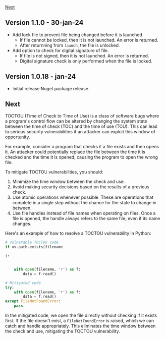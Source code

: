 [Next](#next)

## Version 1.1.0 - 30-jan-24
- Add lock file to prevent file being changed before it is launched.
    - If file cannot be locked, then it is not launched. An error is returned.
    - After returnning from `launch`, the file is unlocked.
- Add option to check for digital signature of file.
    - If file is not signed, then it is not launched. An error is returned.
    - Digital signature check is only performed when the file is locked.

## Version 1.0.18 - jan-24
- Initial release Nuget package release.

## Next

TOCTOU (Time of Check to Time of Use) is a class of software bugs where a program's control flow can be altered by changing the system state between the time of check (TOC) and the time of use (TOU). This can lead to serious security vulnerabilities if an attacker can exploit this window of opportunity.

For example, consider a program that checks if a file exists and then opens it. An attacker could potentially replace the file between the time it is checked and the time it is opened, causing the program to open the wrong file.

To mitigate TOCTOU vulnerabilities, you should:

1. Minimize the time window between the check and use.
2. Avoid making security decisions based on the results of a previous check.
3. Use atomic operations whenever possible. These are operations that complete in a single step without the chance for the state to change in between.
4. Use file handles instead of file names when operating on files. Once a file is opened, the handle always refers to the same file, even if its name changes.

Here's an example of how to resolve a TOCTOU vulnerability in Python:

```python
# Vulnerable TOCTOU code
if os.path.exists(filename

):


    with open(filename, 'r') as f:
        data = f.read()

# Mitigated code
try:
    with open(filename, 'r') as f:
        data = f.read()
except FileNotFoundError:
    pass
```

In the mitigated code, we open the file directly without checking if it exists first. If the file doesn't exist, a `FileNotFoundError` is raised, which we can catch and handle appropriately. This eliminates the time window between the check and use, mitigating the TOCTOU vulnerability.